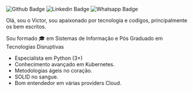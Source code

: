 ![Github Badge](https://img.shields.io/badge/-Github-000?style=flat-square&logo=Github&logoColor=white&link=https://github.com/victorhgalves/)
![Linkedin Badge](https://img.shields.io/badge/-LinkedIn-blue?style=flat-square&logo=Linkedin&logoColor=white&link=https://www.linkedin.com/in/victorhgalves/)
![Whatsapp Badge](https://img.shields.io/badge/-Whatsapp-4CA143?style=flat-square&labelColor=4CA143&logo=whatsapp&logoColor=white&link=https://api.whatsapp.com/send?phone=5561983181951&text=Opa)

Olá, sou o Victor, sou apaixonado por tecnologia e codígos, principalmente os bem escritos.

Sou formado :mortar_board: em Sistemas de Informação e Pós Graduado em Tecnologias Disruptivas

- Especialista em Python (3+)
- Conhecimento avançado em Kubernetes.
- Metodologias ágeis no coração.
- SOLID no sangue.
- Bom entendedor em várias providers Cloud.





